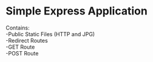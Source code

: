 # Simple Express Application

Contains:<br>
    -Public Static Files (HTTP and JPG)<br>
    -Redirect Routes <br>
    -GET Route <br>
    -POST Route<br>